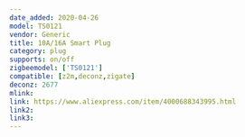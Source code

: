 ```yaml
---
date_added: 2020-04-26
model: TS0121
vendor: Generic
title: 10A/16A Smart Plug
category: plug
supports: on/off
zigbeemodel: ['TS0121']
compatible: [z2m,deconz,zigate]
deconz: 2677
mlink: 
link: https://www.aliexpress.com/item/4000688343995.html
link2: 
link3: 
---
```

